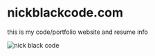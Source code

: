 # nickblackcode.com

this is my code/portfolio website and resume info

![nick black code](https://github.com/adam-p/markdown-here/raw/master/src/common/images/portfolio.png "Portfolio website")
